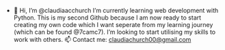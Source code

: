 - 👋 Hi, I’m @claudiaacchurch
I’m currently learning web development with Python. 
This is my second Github because I am now ready to start creating my own code which I want seperate from my learning journey (which can be found @7camc7).
I’m looking to start utilising my skills to work with others.
📫 Contact me: claudiachurch00@gmail.com
